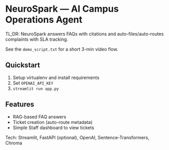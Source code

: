 # NeuroSpark — AI Campus Operations Agent

TL;DR: NeuroSpark answers FAQs with citations and auto-files/auto-routes complaints with SLA tracking.

See the `demo_script.txt` for a short 3-min video flow.

## Quickstart
1. Setup virtualenv and install requirements
2. Set `OPENAI_API_KEY`
3. `streamlit run app.py`

## Features
- RAG-based FAQ answers
- Ticket creation (auto-route metadata)
- Simple Staff dashboard to view tickets

Tech: Streamlit, FastAPI (optional), OpenAI, Sentence-Transformers, Chroma
